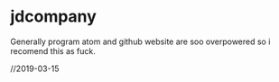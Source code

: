 # jdcompany
Generally program atom and github website are soo overpowered so i recomend this as fuck.

//2019-03-15
